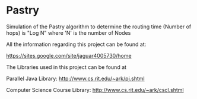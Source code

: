 Pastry
======

Simulation of the Pastry algorithm to determine the routing time (Number of hops) is "Log N" where 'N' is the number of Nodes

All the information regarding this project can be found at:

https://sites.google.com/site/jaguar4005730/home

The Libraries used in this project can be found at

Parallel Java Library: http://www.cs.rit.edu/~ark/pj.shtml

Computer Science Course Library: http://www.cs.rit.edu/~ark/cscl.shtml

